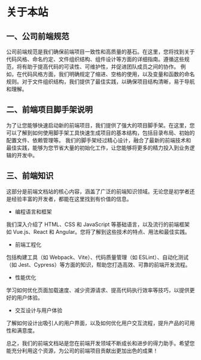 # 关于本站

## 一、公司前端规范

公司前端规范是我们确保前端项目一致性和高质量的基石。在这里，您将找到关于代码风格、命名约定、文件组织结构、组件设计等方面的详细指南。遵循这些规范，将有助于提高代码的可读性、可维护性，并促进团队成员之间的协作。
例如，在代码风格方面，我们明确规定了缩进、空格的使用，以及变量和函数的命名规则。对于文件组织结构，我们提供了最佳实践，以确保项目结构清晰，易于导航和理解。

## 二、前端项目脚手架说明

为了让您能够快速启动新的前端项目，我们提供了强大的项目脚手架。在这里，您可以了解到如何使用脚手架工具快速生成项目的基本结构，包括目录布局、初始的配置文件、依赖管理等。
我们的脚手架经过精心设计，融合了最新的前端技术和最佳实践，能够为您节省大量的初始化工作，让您能够将更多的精力投入到业务逻辑的开发中。

## 三、前端知识

这部分是前端文档站的核心内容，涵盖了广泛的前端知识领域。无论您是初学者还是经验丰富的开发者，都能在这里找到有价值的信息。

- 编程语言和框架

我们深入介绍了 HTML、CSS 和 JavaScript 等基础语言，以及流行的前端框架如 Vue.js、React 和 Angular。您将了解到这些技术的特点、用法和最佳实践。

- 前端工程化

包括构建工具（如 Webpack、Vite）、代码质量管理（如 ESLint）、自动化测试（如 Jest、Cypress）等方面的知识，帮助您打造高效、可靠的前端开发流程。

- 性能优化

学习如何优化页面加载速度、减少资源请求、提高代码执行效率等技巧，以提供更好的用户体验。

- 交互设计与用户体验

了解如何设计出吸引人的用户界面，以及如何优化用户交互流程，提升产品的可用性和满意度。

总之，我们的前端文档站是您在前端开发领域不断成长和进步的得力助手。希望您能充分利用这个资源，为公司的前端项目贡献出更加出色的成果！
